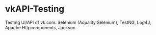 # vkAPI-Testing
Testing UI/API of vk.com. Selenium (Aquality Selenium), TestNG, Log4J, Apache Httpcomponents, Jackson.
